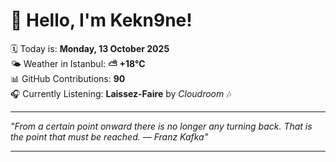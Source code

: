 # 👋 Hello, I'm Kekn9ne!

🗓️ Today is: **Monday, 13 October 2025**  
🌤️ Weather in Istanbul: **⛅️  +18°C**  
📊 GitHub Contributions: **90**  
🎧 Currently Listening: **Laissez-Faire** by *Cloudroom* 🎶

---

_"From a certain point onward there is no longer any turning back. That is the point that must be reached. — *Franz Kafka*"_

---
